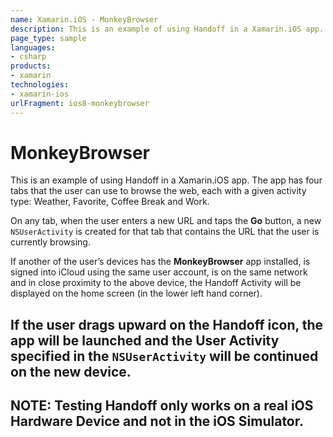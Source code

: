 ```yaml
---
name: Xamarin.iOS - MonkeyBrowser
description: This is an example of using Handoff in a Xamarin.iOS app. The app has four tabs that the user can use to browse the web, each with a given activity...
page_type: sample
languages:
- csharp
products:
- xamarin
technologies:
- xamarin-ios
urlFragment: ios8-monkeybrowser
---
```

# MonkeyBrowser

This is an example of using Handoff in a Xamarin.iOS app. The app has four tabs that the user can use to browse the web, each with a given activity type: Weather, Favorite, Coffee Break and Work.

On any tab, when the user enters a new URL and taps the **Go** button, a new `NSUserActivity` is created for that tab that contains the URL that the user is currently browsing.

If another of the user’s devices has the **MonkeyBrowser** app installed, is signed into iCloud using the same user account, is on the same network and in close proximity to the above device, the Handoff Activity will be displayed on the home screen (in the lower left hand corner).

## If the user drags upward on the Handoff icon, the app will be launched and the User Activity specified in the `NSUserActivity` will be continued on the new device.
## **NOTE:** Testing Handoff only works on a real iOS Hardware Device and not in the iOS Simulator.



